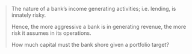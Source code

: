> The nature of a bank’s income generating activities; i.e. lending, is innately risky.
>
> Hence, the more aggressive a bank is in generating revenue, the more risk it assumes in its operations.
>
> How much capital must the bank shore given a portfolio target?
